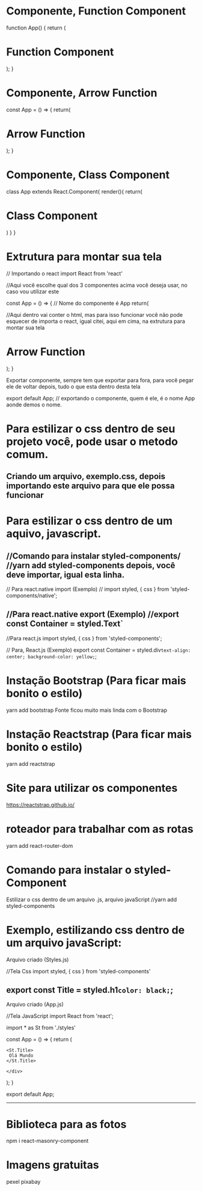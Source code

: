 # Componente, Function Component

function App() {
  return (
    <div id="AppPrincipal">
      <h1>Function Component</h1>
      <Identificacao1 />
    </div>
  );
}




# Componente, Arrow Function
const App = () => {
return(
  <div className="AppPrincipal">
  <h1>Arrow Function</h1>
  <Identificacao1 />
</div>
);
}

# Componente, Class Component
class App extends React.Component{
render(){
return(
<div className="AppPrincipal">
  <h1>Class Component</h1>
  <Identificacao1 />
</div>
)
}
}


# Extrutura para montar sua tela
// Importando o react
import React from 'react'

//Aqui você escolhe qual dos 3 componentes acima você deseja usar, no caso vou utilizar este
 
const App = () => {   // Nome do componente é App
return(
  <div id="AppPrincipal">  
  //Aqui dentro vai conter o html, mas para isso funcionar você não pode esquecer de importa o react, igual citei, aqui em cima, na extrutura para montar sua tela
  <h1>Arrow Function</h1>
  <Identificacao1 />
</div>
);
}

Exportar componente, sempre tem que exportar para fora, para você pegar ele de voltar depois, tudo o que esta dentro desta tela

export default App;   // exportando o componente, quem é ele, é o nome App aonde demos o nome.





# Para estilizar o css dentro de seu projeto você, pode usar o metodo comum.

Criando um arquivo, exemplo.css, depois importando este arquivo para que ele possa funcionar
---------------------------------------------------------------------------------------------
# Para estilizar o css dentro de um aquivo, javascript.
//Comando para instalar styled-components/
//yarn add styled-components
depois, você deve importar, igual esta linha.
----------------------------------------------------------------------------------------------
// Para react.native import (Exemplo)
// import styled, { css } from 'styled-components/native';

//Para react.native export (Exemplo)
//export const Container = styled.Text`
-----------------------------------------------------------------------------------------------
//Para react.js
import styled, { css } from 'styled-components';

// Para, React.js (Exemplo)
export const Container = styled.div`
text-align: center;
background-color: yellow;
`;

# Instação Bootstrap (Para ficar mais bonito o estilo)
yarn add bootstrap
Fonte ficou muito mais linda com o Bootstrap

# Instação Reactstrap (Para ficar mais bonito o estilo)
yarn add reactstrap

# Site para utilizar os componentes
https://reactstrap.github.io/

# roteador para trabalhar com as rotas
yarn add react-router-dom

# Comando para instalar o styled-Component
Estilizar o css dentro de um arquivo .js, arquivo javaScript
//yarn add styled-components
# Exemplo, estilizando css dentro de um arquivo javaScript:

Arquivo criado (Styles.js)

//Tela Css
import styled, { css } from 'styled-components'

export const Title = styled.h1`
color: black;
`;
--------------------------------------------
Arquivo criado (App.js)

//Tela JavaScript
import React from 'react';

import * as St from './styles'

const App = () => {
  return (
    <div>

    <St.Title>
     Olá Mundo
    </St.Title>

    </div>
  );
}

export default App;

-------------------------------------
# Biblioteca para as fotos
npm i react-masonry-component

# Imagens gratuitas 
pexel
pixabay

